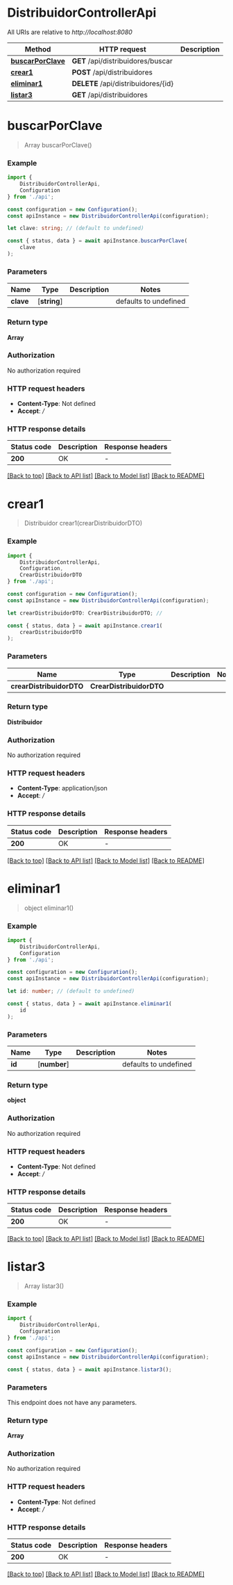 # DistribuidorControllerApi

All URIs are relative to *http://localhost:8080*

|Method | HTTP request | Description|
|------------- | ------------- | -------------|
|[**buscarPorClave**](#buscarporclave) | **GET** /api/distribuidores/buscar | |
|[**crear1**](#crear1) | **POST** /api/distribuidores | |
|[**eliminar1**](#eliminar1) | **DELETE** /api/distribuidores/{id} | |
|[**listar3**](#listar3) | **GET** /api/distribuidores | |

# **buscarPorClave**
> Array<DistribuidoraInfoDTO> buscarPorClave()


### Example

```typescript
import {
    DistribuidorControllerApi,
    Configuration
} from './api';

const configuration = new Configuration();
const apiInstance = new DistribuidorControllerApi(configuration);

let clave: string; // (default to undefined)

const { status, data } = await apiInstance.buscarPorClave(
    clave
);
```

### Parameters

|Name | Type | Description  | Notes|
|------------- | ------------- | ------------- | -------------|
| **clave** | [**string**] |  | defaults to undefined|


### Return type

**Array<DistribuidoraInfoDTO>**

### Authorization

No authorization required

### HTTP request headers

 - **Content-Type**: Not defined
 - **Accept**: */*


### HTTP response details
| Status code | Description | Response headers |
|-------------|-------------|------------------|
|**200** | OK |  -  |

[[Back to top]](#) [[Back to API list]](../README.md#documentation-for-api-endpoints) [[Back to Model list]](../README.md#documentation-for-models) [[Back to README]](../README.md)

# **crear1**
> Distribuidor crear1(crearDistribuidorDTO)


### Example

```typescript
import {
    DistribuidorControllerApi,
    Configuration,
    CrearDistribuidorDTO
} from './api';

const configuration = new Configuration();
const apiInstance = new DistribuidorControllerApi(configuration);

let crearDistribuidorDTO: CrearDistribuidorDTO; //

const { status, data } = await apiInstance.crear1(
    crearDistribuidorDTO
);
```

### Parameters

|Name | Type | Description  | Notes|
|------------- | ------------- | ------------- | -------------|
| **crearDistribuidorDTO** | **CrearDistribuidorDTO**|  | |


### Return type

**Distribuidor**

### Authorization

No authorization required

### HTTP request headers

 - **Content-Type**: application/json
 - **Accept**: */*


### HTTP response details
| Status code | Description | Response headers |
|-------------|-------------|------------------|
|**200** | OK |  -  |

[[Back to top]](#) [[Back to API list]](../README.md#documentation-for-api-endpoints) [[Back to Model list]](../README.md#documentation-for-models) [[Back to README]](../README.md)

# **eliminar1**
> object eliminar1()


### Example

```typescript
import {
    DistribuidorControllerApi,
    Configuration
} from './api';

const configuration = new Configuration();
const apiInstance = new DistribuidorControllerApi(configuration);

let id: number; // (default to undefined)

const { status, data } = await apiInstance.eliminar1(
    id
);
```

### Parameters

|Name | Type | Description  | Notes|
|------------- | ------------- | ------------- | -------------|
| **id** | [**number**] |  | defaults to undefined|


### Return type

**object**

### Authorization

No authorization required

### HTTP request headers

 - **Content-Type**: Not defined
 - **Accept**: */*


### HTTP response details
| Status code | Description | Response headers |
|-------------|-------------|------------------|
|**200** | OK |  -  |

[[Back to top]](#) [[Back to API list]](../README.md#documentation-for-api-endpoints) [[Back to Model list]](../README.md#documentation-for-models) [[Back to README]](../README.md)

# **listar3**
> Array<DistribuidoraInfoDTO> listar3()


### Example

```typescript
import {
    DistribuidorControllerApi,
    Configuration
} from './api';

const configuration = new Configuration();
const apiInstance = new DistribuidorControllerApi(configuration);

const { status, data } = await apiInstance.listar3();
```

### Parameters
This endpoint does not have any parameters.


### Return type

**Array<DistribuidoraInfoDTO>**

### Authorization

No authorization required

### HTTP request headers

 - **Content-Type**: Not defined
 - **Accept**: */*


### HTTP response details
| Status code | Description | Response headers |
|-------------|-------------|------------------|
|**200** | OK |  -  |

[[Back to top]](#) [[Back to API list]](../README.md#documentation-for-api-endpoints) [[Back to Model list]](../README.md#documentation-for-models) [[Back to README]](../README.md)

